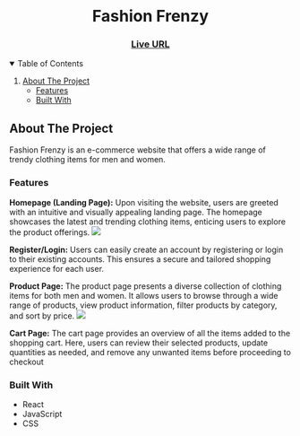 <!-- PROJECT LOGO -->
<br />
<h1 align="center" >
    Fashion Frenzy
</h1>

<h3 align="center">
	<a href="https://fashion-frenzy-8b6bc9.netlify.app/">Live URL</a>
</h3>
  
<!-- TABLE OF CONTENTS -->
<details open="open">
  <summary>Table of Contents</summary>
  <ol>
    <li>
      <a href="#about-the-project">About The Project</a>
      <ul>
        <li><a href="#features">Features</a></li>
        <li><a href="#built-with">Built With</a></li>
      </ul>
    </li>
  </ol>
</details>

<!-- ABOUT THE PROJECT -->

## About The Project

Fashion Frenzy is an e-commerce website that offers a wide range of trendy clothing items for men and women.


### Features

**Homepage (Landing Page):** Upon visiting the website, users are greeted with an intuitive and visually appealing landing page. The homepage showcases the latest and trending clothing items, enticing users to explore the product offerings.
<img src="https://github.com/raz001/e-commerce-app/assets/113996716/8c5cdd7c-90e1-44c1-baaf-04b2413639c7"/>


**Register/Login:** Users can easily create an account by registering or login to their existing accounts. This ensures a secure and tailored shopping experience for each user.


**Product Page:** The product page presents a diverse collection of clothing items for both men and women. It allows users to browse through a wide range of products, view product information, filter products by category, and sort by price.
<img src="https://github.com/raz001/e-commerce-app/assets/113996716/12241ac0-a146-4cee-9281-5f57fad248ba"/>


**Cart Page:** The cart page provides an overview of all the items added to the shopping cart. Here, users can review their selected products, update quantities as needed, and remove any unwanted items before proceeding to checkout

### Built With
<ul>
  <li>React</li>
   <li>JavaScript</li>
  <li>CSS</li>
</ul>
